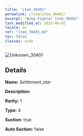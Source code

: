 ```yaml
---
title: "item_30401"
permalink: /item/item_30401/
excerpt: "Wing Fighter item_30401"
last_modified_at: 2023-09-02
locale: en
ref: "item_30401.md"
toc: false
classes: wide
---
```



 ![Unknown_30401](/images/item/Settlement_star_p.png)



## Details

 **Name:** *Settlement_star* 

 **Description:** 

 **Rarity:** 1 

 **Type:** 4 

 **Suction:** true 

 **Auto Suction:** false 


